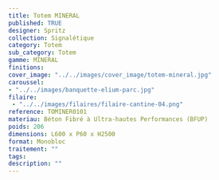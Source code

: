 ```yaml
---
title: Totem MINERAL  
published: TRUE
designer: Spritz
collection: Signalétique
category: Totem
sub_category: Totem
gamme: MINERAL
finitions: 
cover_image: "../../images/cover_image/totem-mineral.jpg"
caroussel: 
- "../../images/banquette-elium-parc.jpg"
filaire: 
 - "../../images/filaires/filaire-cantine-04.png"
reference: TOMINER0101
materiau: Béton Fibré à Ultra-hautes Performances (BFUP)
poids: 206
dimensions: L600 x P60 x H2500 
format: Monobloc
traitement: ""
tags: 
description: ""
---
```

